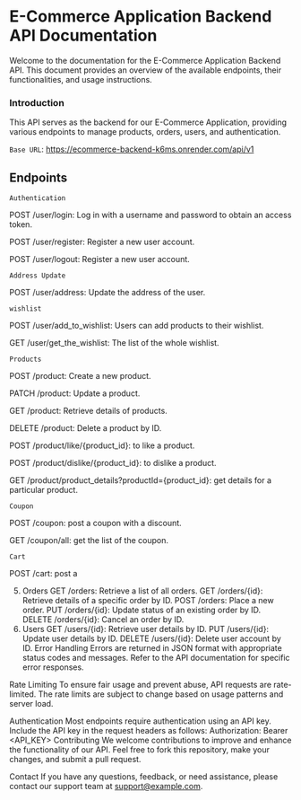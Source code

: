 # E-Commerce Application Backend API Documentation
Welcome to the documentation for the E-Commerce Application Backend API. This document provides an overview of the available endpoints, their functionalities, and usage instructions.

### Introduction
This API serves as the backend for our E-Commerce Application, providing various endpoints to manage products, orders, users, and authentication.

`Base URL`: https://ecommerce-backend-k6ms.onrender.com/api/v1

## Endpoints
`Authentication`

POST /user/login: Log in with a username and password to obtain an access token.

POST /user/register: Register a new user account.

POST /user/logout: Register a new user account.


`Address Update`

POST /user/address: Update the address of the user.

`wishlist`

POST /user/add_to_wishlist: Users can add products to their wishlist.

GET /user/get_the_wishlist: The list of the whole wishlist.

`Products`

POST /product: Create a new product.

PATCH /product: Update a product.

GET /product: Retrieve details of products.

DELETE /product: Delete a product by ID.

POST /product/like/{product_id}: to like a product.

POST /product/dislike/{product_id}: to dislike a product.

GET /product/product_details?productId={product_id}: get details for a particular product.

`Coupon`

POST /coupon: post a coupon with a discount.

GET /coupon/all: get the list of the coupon.

`Cart`

POST /cart: post a 

5. Orders
GET /orders: Retrieve a list of all orders.
GET /orders/{id}: Retrieve details of a specific order by ID.
POST /orders: Place a new order.
PUT /orders/{id}: Update status of an existing order by ID.
DELETE /orders/{id}: Cancel an order by ID.
6. Users
GET /users/{id}: Retrieve user details by ID.
PUT /users/{id}: Update user details by ID.
DELETE /users/{id}: Delete user account by ID.
Error Handling
Errors are returned in JSON format with appropriate status codes and messages. Refer to the API documentation for specific error responses.

Rate Limiting
To ensure fair usage and prevent abuse, API requests are rate-limited. The rate limits are subject to change based on usage patterns and server load.

Authentication
Most endpoints require authentication using an API key. Include the API key in the request headers as follows:
Authorization: Bearer <API_KEY>
Contributing
We welcome contributions to improve and enhance the functionality of our API. Feel free to fork this repository, make your changes, and submit a pull request.

Contact
If you have any questions, feedback, or need assistance, please contact our support team at support@example.com.
